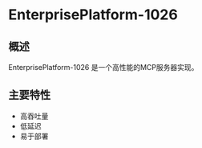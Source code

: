# EnterprisePlatform-1026

## 概述

EnterprisePlatform-1026 是一个高性能的MCP服务器实现。

## 主要特性

- 高吞吐量
- 低延迟
- 易于部署
